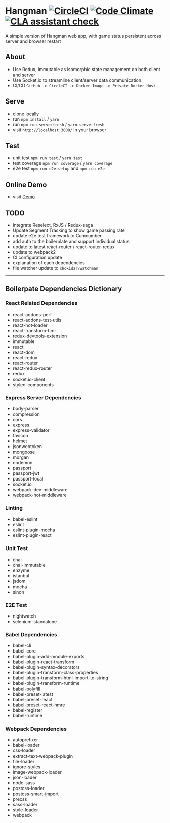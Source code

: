 # Hangman [![CircleCI](https://circleci.com/gh/zhenyulin/hangman.svg?style=svg)](https://circleci.com/gh/zhenyulin/hangman) [![Code Climate](https://codeclimate.com/github/zhenyulin/hangman/badges/gpa.svg)](https://codeclimate.com/github/zhenyulin/hangman) [![CLA assistant check](https://cla-assistant.io/pull/badge/signed)](https://cla-assistant.io/zhenyulin/hangman?pullRequest=1) 

A simple version of Hangman web app, with game status persistent across server and browser restart

## About

 * Use Redux, Immutable as isomorphic state management on both client and server
 * Use Socket.io to streamline client/server data communication
 * CI/CD `GitHub -> CircleCI -> Docker Image -> Private Docker Host`

## Serve

 * clone locally
 * run `npm install` / `yarn`
 * run `npm run serve:fresh` / `yarn serve:fresh`
 * visit `http://localhost:3000/` in your browser

## Test

 * unit test `npm run test` / `yarn test`
 * test coverage `npm run coverage` / `yarn coverage`
 * e2e test `npm run e2e:setup` and `npm run e2e`

## Online Demo

 * visit [Demo](http://elitir.com:3456/)

## TODO
 * integrate Reselect, RxJS / Redux-saga
 * Update Segment Tracking to show game passing rate
 * update e2e test framework to Cumcumber
 * add auth to the boilerplate and support individual status
 * update to latest react-router / react-router-redux
 * update to webpack2
 * CI configuration update
 * explanation of each dependencies
 * file watcher update to `chokidar/watchman`

---


## Boilerpate Dependencies Dictionary


### React Related Dependencies
 * react-addons-perf
 * react-addons-test-utils
 * react-hot-loader
 * react-transform-hmr
 * redux-devtools-extension
 * immutable
 * react
 * react-dom
 * react-redux
 * react-router
 * react-redux-router
 * redux
 * socket.io-client
 * styled-components

### Express Server Dependencies
 * body-parser
 * compression
 * cors
 * express
 * express-validator
 * favicon
 * helmet
 * jsonwebtoken
 * mongoose
 * morgan
 * nodemon
 * passport
 * passport-jwt
 * passport-local
 * socket.io
 * webpack-dev-middleware
 * webpack-hot-middleware

### Linting
 * babel-eslint
 * eslint
 * eslint-plugin-mocha
 * eslint-plugin-react

### Unit Test
 * chai
 * chai-immutable
 * enzyme
 * istanbul
 * jsdom
 * mocha
 * sinon

### E2E Test
 * nightwatch
 * selenium-standalone

### Babel Dependencies
 * babel-cli
 * babel-core
 * babel-plugin-add-module-exports
 * babel-plugin-react-transform
 * babel-plugin-syntax-decorators
 * babel-plugin-transform-class-properties
 * babel-plugin-transform-html-import-to-string
 * babel-plugin-transform-runtime
 * babel-polyfill
 * babel-preset-latest
 * babel-preset-react
 * babel-preset-react-hmre
 * babel-register
 * babel-runtime


### Webpack Dependencies
 * autoprefixer
 * babel-loader
 * css-loader
 * extract-text-webpack-plugin
 * file-loader
 * ignore-styles
 * image-webpack-loader
 * json-loader
 * node-sass
 * postcss-loader
 * postcss-smart-import
 * precss
 * sass-loader
 * style-loader
 * webpack